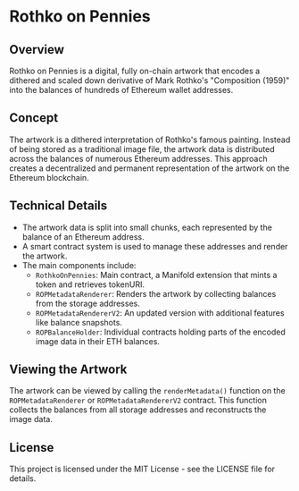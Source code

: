 # Rothko on Pennies

## Overview

Rothko on Pennies is a digital, fully on-chain artwork that encodes a dithered and scaled down derivative of Mark Rothko's "Composition (1959)" into the balances of hundreds of Ethereum wallet addresses.

## Concept

The artwork is a dithered interpretation of Rothko's famous painting. Instead of being stored as a traditional image file, the artwork data is distributed across the balances of numerous Ethereum addresses. This approach creates a decentralized and permanent representation of the artwork on the Ethereum blockchain.

## Technical Details

- The artwork data is split into small chunks, each represented by the balance of an Ethereum address.
- A smart contract system is used to manage these addresses and render the artwork.
- The main components include:
  - `RothkoOnPennies`: Main contract, a Manifold extension that mints a token and retrieves tokenURI.
  - `ROPMetadataRenderer`: Renders the artwork by collecting balances from the storage addresses.
  - `ROPMetadataRendererV2`: An updated version with additional features like balance snapshots.
  - `ROPBalanceHolder`: Individual contracts holding parts of the encoded image data in their ETH balances.

## Viewing the Artwork

The artwork can be viewed by calling the `renderMetadata()` function on the `ROPMetadataRenderer` or `ROPMetadataRendererV2` contract. This function collects the balances from all storage addresses and reconstructs the image data.

## License

This project is licensed under the MIT License - see the LICENSE file for details.
